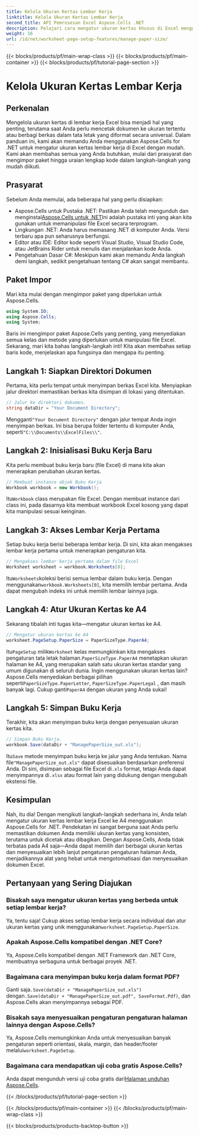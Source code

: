 ```yaml
---
title: Kelola Ukuran Kertas Lembar Kerja
linktitle: Kelola Ukuran Kertas Lembar Kerja
second_title: API Pemrosesan Excel Aspose.Cells .NET
description: Pelajari cara mengatur ukuran kertas khusus di Excel menggunakan Aspose.Cells untuk .NET dengan panduan langkah demi langkah yang mudah ini.
weight: 16
url: /id/net/worksheet-page-setup-features/manage-paper-size/
---
```


{{< blocks/products/pf/main-wrap-class >}}
{{< blocks/products/pf/main-container >}}
{{< blocks/products/pf/tutorial-page-section >}}

# Kelola Ukuran Kertas Lembar Kerja

## Perkenalan
Mengelola ukuran kertas di lembar kerja Excel bisa menjadi hal yang penting, terutama saat Anda perlu mencetak dokumen ke ukuran tertentu atau berbagi berkas dalam tata letak yang diformat secara universal. Dalam panduan ini, kami akan memandu Anda menggunakan Aspose.Cells for .NET untuk mengatur ukuran kertas lembar kerja di Excel dengan mudah. Kami akan membahas semua yang Anda butuhkan, mulai dari prasyarat dan mengimpor paket hingga uraian lengkap kode dalam langkah-langkah yang mudah diikuti.
## Prasyarat
Sebelum Anda memulai, ada beberapa hal yang perlu disiapkan:
-  Aspose.Cells untuk Pustaka .NET: Pastikan Anda telah mengunduh dan menginstal[Aspose.Cells untuk .NET](https://releases.aspose.com/cells/net/)Ini adalah pustaka inti yang akan kita gunakan untuk memanipulasi file Excel secara terprogram.
- Lingkungan .NET: Anda harus memasang .NET di komputer Anda. Versi terbaru apa pun seharusnya berfungsi.
- Editor atau IDE: Editor kode seperti Visual Studio, Visual Studio Code, atau JetBrains Rider untuk menulis dan menjalankan kode Anda.
- Pengetahuan Dasar C#: Meskipun kami akan memandu Anda langkah demi langkah, sedikit pengetahuan tentang C# akan sangat membantu.
## Paket Impor
Mari kita mulai dengan mengimpor paket yang diperlukan untuk Aspose.Cells.
```csharp
using System.IO;
using Aspose.Cells;
using System;
```
Baris ini mengimpor paket Aspose.Cells yang penting, yang menyediakan semua kelas dan metode yang diperlukan untuk manipulasi file Excel.
Sekarang, mari kita bahas langkah-langkah inti! Kita akan membahas setiap baris kode, menjelaskan apa fungsinya dan mengapa itu penting.
## Langkah 1: Siapkan Direktori Dokumen
Pertama, kita perlu tempat untuk menyimpan berkas Excel kita. Menyiapkan jalur direktori memastikan berkas kita disimpan di lokasi yang ditentukan.
```csharp
// Jalur ke direktori dokumen.
string dataDir = "Your Document Directory";
```
 Mengganti`"Your Document Directory"` dengan jalur tempat Anda ingin menyimpan berkas. Ini bisa berupa folder tertentu di komputer Anda, seperti`"C:\\Documents\\ExcelFiles\\"`.
## Langkah 2: Inisialisasi Buku Kerja Baru
Kita perlu membuat buku kerja baru (file Excel) di mana kita akan menerapkan perubahan ukuran kertas.
```csharp
// Membuat instance objek Buku Kerja
Workbook workbook = new Workbook();
```
 Itu`Workbook` class merupakan file Excel. Dengan membuat instance dari class ini, pada dasarnya kita membuat workbook Excel kosong yang dapat kita manipulasi sesuai keinginan.
## Langkah 3: Akses Lembar Kerja Pertama
Setiap buku kerja berisi beberapa lembar kerja. Di sini, kita akan mengakses lembar kerja pertama untuk menerapkan pengaturan kita.
```csharp
// Mengakses lembar kerja pertama dalam file Excel
Worksheet worksheet = workbook.Worksheets[0];
```
 Itu`Worksheets`koleksi berisi semua lembar dalam buku kerja. Dengan menggunakan`workbook.Worksheets[0]`, kita memilih lembar pertama. Anda dapat mengubah indeks ini untuk memilih lembar lainnya juga.
## Langkah 4: Atur Ukuran Kertas ke A4
Sekarang tibalah inti tugas kita—mengatur ukuran kertas ke A4.
```csharp
// Mengatur ukuran kertas ke A4
worksheet.PageSetup.PaperSize = PaperSizeType.PaperA4;
```
 Itu`PageSetup` milik`Worksheet` kelas memungkinkan kita mengakses pengaturan tata letak halaman.`PaperSizeType.PaperA4` menetapkan ukuran halaman ke A4, yang merupakan salah satu ukuran kertas standar yang umum digunakan di seluruh dunia.
 Ingin menggunakan ukuran kertas lain? Aspose.Cells menyediakan berbagai pilihan seperti`PaperSizeType.PaperLetter`, `PaperSizeType.PaperLegal` , dan masih banyak lagi. Cukup ganti`PaperA4` dengan ukuran yang Anda sukai!
## Langkah 5: Simpan Buku Kerja
Terakhir, kita akan menyimpan buku kerja dengan penyesuaian ukuran kertas kita.
```csharp
// Simpan Buku Kerja.
workbook.Save(dataDir + "ManagePaperSize_out.xls");
```
 Itu`Save` metode menyimpan buku kerja ke jalur yang Anda tentukan. Nama file`"ManagePaperSize_out.xls"` dapat disesuaikan berdasarkan preferensi Anda. Di sini, disimpan sebagai file Excel di`.xls` format, tetapi Anda dapat menyimpannya di`.xlsx` atau format lain yang didukung dengan mengubah ekstensi file.
## Kesimpulan
Nah, itu dia! Dengan mengikuti langkah-langkah sederhana ini, Anda telah mengatur ukuran kertas lembar kerja Excel ke A4 menggunakan Aspose.Cells for .NET. Pendekatan ini sangat berguna saat Anda perlu memastikan dokumen Anda memiliki ukuran kertas yang konsisten, terutama untuk dicetak atau dibagikan. 
Dengan Aspose.Cells, Anda tidak terbatas pada A4 saja—Anda dapat memilih dari berbagai ukuran kertas dan menyesuaikan lebih lanjut pengaturan pengaturan halaman Anda, menjadikannya alat yang hebat untuk mengotomatisasi dan menyesuaikan dokumen Excel.
## Pertanyaan yang Sering Diajukan
### Bisakah saya mengatur ukuran kertas yang berbeda untuk setiap lembar kerja?
 Ya, tentu saja! Cukup akses setiap lembar kerja secara individual dan atur ukuran kertas yang unik menggunakan`worksheet.PageSetup.PaperSize`.
### Apakah Aspose.Cells kompatibel dengan .NET Core?
Ya, Aspose.Cells kompatibel dengan .NET Framework dan .NET Core, membuatnya serbaguna untuk berbagai proyek .NET.
### Bagaimana cara menyimpan buku kerja dalam format PDF?
 Ganti saja`.Save(dataDir + "ManagePaperSize_out.xls")` dengan`.Save(dataDir + "ManagePaperSize_out.pdf", SaveFormat.Pdf)`, dan Aspose.Cells akan menyimpannya sebagai PDF.
### Bisakah saya menyesuaikan pengaturan pengaturan halaman lainnya dengan Aspose.Cells?
Ya, Aspose.Cells memungkinkan Anda untuk menyesuaikan banyak pengaturan seperti orientasi, skala, margin, dan header/footer melalui`worksheet.PageSetup`.
### Bagaimana cara mendapatkan uji coba gratis Aspose.Cells?
 Anda dapat mengunduh versi uji coba gratis dari[Halaman unduhan Aspose.Cells](https://releases.aspose.com/).

{{< /blocks/products/pf/tutorial-page-section >}}

{{< /blocks/products/pf/main-container >}}
{{< /blocks/products/pf/main-wrap-class >}}

{{< blocks/products/products-backtop-button >}}

